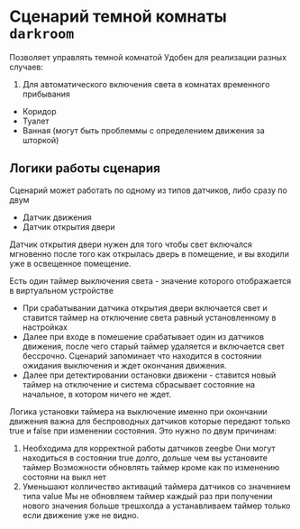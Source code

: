 # Сценарий темной комнаты `darkroom`

Позволяет управлять темной комнатой
Удобен для реализации разных случаев:

1) Для автоматического включения света в комнатах временного прибывания
  - Коридор
  - Туалет
  - Ванная (могут быть проблеммы с определением движения за шторкой)

## Логики работы сценария

Сценарий может работать по одному из типов датчиков, либо сразу по двум
- Датчик движения
- Датчик открытия двери

Датчик открытия двери нужен для того чтобы свет включался мгновенно после того
как открылась дверь в помещение, и вы входили уже в освещенное помещение.

Есть один таймер выключения света - значение которого отображается в виртуальном устройстве

- При срабатывании датчика открытия двери включается свет и ставится таймер
  на отключение света равный установленному в настройках
- Далее при входе в помешение срабатывает один из датчиков движения, после
  чего старый таймер удаляется и включается свет бессрочно. Сценарий
  запоминает что находится в состоянии ожидания выключения и ждет окончания
  движения.
- Далее при детектировании остановки движени - ставится новый таймер
  на отключение и система сбрасывает состояние на начальное, в котором ничего
  не ждет.

Логика установки таймера на выключение именно при окончании движения важна
для беспроводных датчиков которые передают только true и false при
изменении состояния. Это нужно по двум причинам:
1) Необходима для корректной работы датчиков zeegbe
   Они могут находиться в состоянии true долго, дольше чем вы установите таймер
   Возможности обновлять таймер кроме как по изменению состояни на выкл нет
2) Уменьшают колличество активаций таймера датчиков со значением типа value
   Мы не обновляем таймер каждый раз при получении нового значения больше трешхолда
   а устанавливаем таймер только если движение уже не видно.

